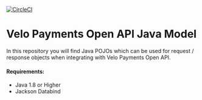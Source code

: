[![CircleCI](https://circleci.com/gh/velopaymentsapi/java-api-model.svg?style=svg)](https://circleci.com/gh/velopaymentsapi/java-api-model)

# Velo Payments Open API Java Model

In this repository you will find Java POJOs which can be used for request / response objects when integrating
with Velo Payments Open API.

#### Requirements:
* Java 1.8 or Higher
* Jackson Databind
